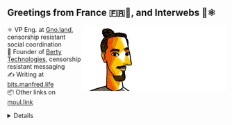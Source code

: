 ## Greetings from France 🇫🇷👋, and Interwebs 🚀⚛️

<img align="right" src="https://raw.githubusercontent.com/moul/moul/main/contribute.gif">

:atom_symbol: VP Eng. at [Gno.land](https://gno.land), censorship resistant social coordination<br/>
:hammer: Founder of [Berty Technologies](https://berty.tech), censorship resistant messaging<br/>
:writing_hand: Writing at [bits.manfred.life](https://bits.manfred.life)<br/>
:package: Other links on [moul.link](https://www.moul.link/)<br/>










<details>

<h4>🌱 Last projects</h4>
<ul>

<li><a href="https://github.com/moul/gno-sync-examples">moul/gno-sync-examples</a> - </li>
<li><a href="https://github.com/moul/life-in-weeks">moul/life-in-weeks</a> - Life in weeks</li>
<li><a href="https://github.com/moul/txtar">moul/txtar</a> - Generate txtar from CLI</li>
<li><a href="https://github.com/moul/bits.manfred.life">moul/bits.manfred.life</a> - Manfred’s Life. Bit by Bit.</li>
<li><a href="https://github.com/moul/mdcodec">moul/mdcodec</a> - convert Go structures to and from readable Markdown (codec).</li>
<li><a href="https://github.com/moul/mdtable">moul/mdtable</a> - csv/json to markdown tables with customizable format</li>
<li><a href="https://github.com/moul/sandbox">moul/sandbox</a> - a repo to try things wihtout caring.</li>
<li><a href="https://github.com/moul/assets">moul/assets</a> - </li>
<li><a href="https://github.com/moul/idearium">moul/idearium</a> - 💡 portfolio of imaginings</li>
<li><a href="https://github.com/search?o=desc&q=user%3Amoul+created%3A%3E2022-01-01&s=updated&type=Repositories">...</a></li>

</ul>

<h4>🔭 Recent Releases I Worked On</h4>
<ul>
<li><a href="https://github.com/berty/berty">berty/berty</a> (<a href="https://github.com/berty/berty/releases/tag/v2.469.5">v2.469.5</a>, 1 week ago) - Berty is a secure peer-to-peer messaging app that works with or without internet access, cellular data or trust in the network</li>
<li><a href="https://github.com/moul/assh">moul/assh</a> (<a href="https://github.com/moul/assh/releases/tag/v2.16.0">v2.16.0</a>, 1 week ago) - :computer: make your ssh client smarter</li>
<li><a href="https://github.com/moul/depviz">moul/depviz</a> (<a href="https://github.com/moul/depviz/releases/tag/v3.20.0">v3.20.0</a>, 3 weeks ago) - 👓 dependency visualizer for GitHub &amp; GitLab (a.k.a., &#34;auto-roadmap&#34;)</li>
<li><a href="https://github.com/moul/depviz-action">moul/depviz-action</a> (<a href="https://github.com/moul/depviz-action/releases/tag/v1">v1</a>, 3 weeks ago) - GitHub action for moul.io/depviz</li>
<li><a href="https://github.com/thingsym/hugo-theme-techdoc">thingsym/hugo-theme-techdoc</a> (<a href="https://github.com/thingsym/hugo-theme-techdoc/releases/tag/v1.0.0">v1.0.0</a>, 1 month ago) - The Techdoc is a Hugo Theme for technical documentation.</li>

<li><a href="https://github.com/pulls?q=is%3Apr+author%3Amoul+is%3Amerged+">...</a></li>
</ul>

<h4>❤️ These awesome people sponsor me (thank you!)</h4>
<ul>

<li><a href="https://github.com/getsentry">getsentry</a></li>
<li><a href="https://github.com/creack">creack</a></li>
<li><a href="https://github.com/shawnharmsen">shawnharmsen</a></li>
<li><a href="https://github.com/Z-a-r-a-k-i">Z-a-r-a-k-i</a></li>
<li><a href="https://github.com/sponsors/moul/">...</a></li>
</ul>









  <h4>💪 Recent PRs</h4>
  <ul>
  
  <li><a href="https://github.com/gnolang/game-of-realms">gnolang/game-of-realms</a> - <a href="https://github.com/gnolang/game-of-realms/pull/5">feat: create `contributors/moul/profile.md`</a> (today) </li>
  
  <li><a href="https://github.com/gnolang/gno">gnolang/gno</a> - <a href="https://github.com/gnolang/gno/pull/1232">chore: improve tests</a> (1 day ago) </li>
  
  <li><a href="https://github.com/moul/bits.manfred.life">moul/bits.manfred.life</a> - <a href="https://github.com/moul/bits.manfred.life/pull/63">feat: update multi-path blogpost</a> (3 days ago) </li>
  
  <li><a href="https://github.com/moul/bits.manfred.life">moul/bits.manfred.life</a> - <a href="https://github.com/moul/bits.manfred.life/pull/62">feat: create outdated-captcha</a> (4 days ago) </li>
  
  <li><a href="https://github.com/moul/bits.manfred.life">moul/bits.manfred.life</a> - <a href="https://github.com/moul/bits.manfred.life/pull/61">feat: create cognitive-shortcuts</a> (4 days ago) </li>
  
  </ul>

  <h4>📓 Gists I wrote</h4>
  <ul>
  <li><a href="https://gist.github.com/108c498d99542aae3d5fe6623f1e7638">Life in Weeks - Dev</a> (1 month ago)</li>
  <li><a href="https://gist.github.com/b3b9f9d09be766b1a9199ff14eb199ee">perf gno cli</a> (3 months ago)</li>
  <li><a href="https://gist.github.com/d9ec000a568ed80a6a44cb7a4c619232">compilation of links related to go improvements (gno)</a> (3 months ago)</li>
  <li><a href="https://gist.github.com/d78e03ed271145eb342391ddf5398865">svg demo for https://github.com/gnolang/gno/pull/905</a> (3 months ago)</li>
  <li><a href="https://gist.github.com/29c0df4055df019a91440521a02dc23e">top1k cosmos (liquid &#43; staked &#43; unbounding), snapshot 2022-05-22.</a> (1 year ago)</li>
  <li><a href="https://gist.github.com/6653f870ce167ffccebd5372349e7516">ERC20 Token One File</a> (1 year ago)</li>
  
  </ul>

  <h4>👯 Check out some of my recent followers</h4>
  <ul>
  
  <li><a href="https://github.com/pinosu">pinosu</a>
  <li><a href="https://github.com/mohammadhasanii">mohammadhasanii</a>
  <li><a href="https://github.com/jamestiotio">jamestiotio</a>
  <li><a href="https://github.com/galadd">galadd</a>
  <li><a href="https://github.com/GallFox99">GallFox99</a>
  </ul>

  <h4>💬 Feedback</h4>

  <p>
    If you use one of my projects, I'd love to hear from you!
    Don't be shy and let me know what you liked and what needs being improved.
    Got an issue? Open a ticket, I don't bite and will try my best to help!
  </p>

  <h4>📫 How to reach me</h4>
  <ul>
    <li>Twitter: <a href="https://twitter.com/moul">https://twitter.com/moul</a></li>
    <li>Blog: <a href="https://manfred.life/">https://manfred.life/</a></li>
  </ul>

  <hr />

  <summary>Details</summary>
  <img src="https://img.shields.io/badge/📦%20%20release-experimental-blue"/>
  <img src="https://img.shields.io/badge/coverage-@moul%20is%20unstable-red?logo=codecov"/>
  <img src="https://img.shields.io/badge/👤%20%20mood-👍%20👍%20👍-black"/>
  <img src="https://img.shields.io/badge/🌐%20%20country-France%20🇫🇷-pink"/>
  

  <hr />

  <img src="https://github-readme-stats.vercel.app/api?username=moul&count_private=true&show_icons=true"/>

  <img src="https://img.shields.io/date/1697150630.svg?label=build&colorB=purple" />

 <details><summary>Click!</summary> <details><summary>Click!</summary> <details><summary>Click!</summary> <details><summary>Click!</summary> <details><summary>Click!</summary> <details><summary>Click!</summary> <details><summary>Click!</summary> <details><summary>Click!</summary> <details><summary>Click!</summary> <details><summary>Click!</summary> <details><summary>Click!</summary> <details><summary>Click!</summary> <details><summary>Click!</summary> <details><summary>Click!</summary> <details><summary>Click!</summary> <details><summary>Click!</summary> <details><summary>Click!</summary> <details><summary>Click!</summary> <details><summary>Click!</summary> <details><summary>Click!</summary> <details><summary>Click!</summary> <details><summary>Click!</summary> Thank you 😎 </details> </details> </details> </details> </details> </details> </details> </details> </details> </details> </details> </details> </details> </details> </details> </details> </details> </details> </details> </details> </details> </details>
</details>

<img src="https://visitor-badge.glitch.me/badge?page_id=moul.moul" width="1" height="1"/>
